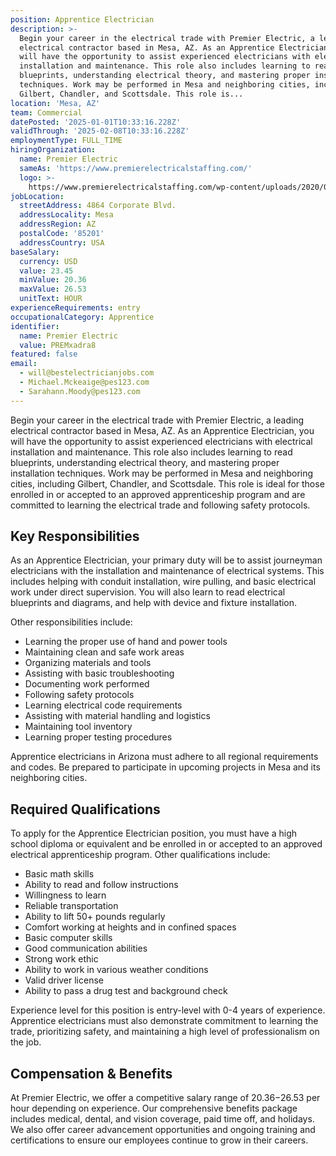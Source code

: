 ```yaml
---
position: Apprentice Electrician
description: >-
  Begin your career in the electrical trade with Premier Electric, a leading
  electrical contractor based in Mesa, AZ. As an Apprentice Electrician, you
  will have the opportunity to assist experienced electricians with electrical
  installation and maintenance. This role also includes learning to read
  blueprints, understanding electrical theory, and mastering proper installation
  techniques. Work may be performed in Mesa and neighboring cities, including
  Gilbert, Chandler, and Scottsdale. This role is...
location: 'Mesa, AZ'
team: Commercial
datePosted: '2025-01-01T10:33:16.228Z'
validThrough: '2025-02-08T10:33:16.228Z'
employmentType: FULL_TIME
hiringOrganization:
  name: Premier Electric
  sameAs: 'https://www.premierelectricalstaffing.com/'
  logo: >-
    https://www.premierelectricalstaffing.com/wp-content/uploads/2020/05/Premier-Electrical-Staffing-logo.png
jobLocation:
  streetAddress: 4864 Corporate Blvd.
  addressLocality: Mesa
  addressRegion: AZ
  postalCode: '85201'
  addressCountry: USA
baseSalary:
  currency: USD
  value: 23.45
  minValue: 20.36
  maxValue: 26.53
  unitText: HOUR
experienceRequirements: entry
occupationalCategory: Apprentice
identifier:
  name: Premier Electric
  value: PREMxadra8
featured: false
email:
  - will@bestelectricianjobs.com
  - Michael.Mckeaige@pes123.com
  - Sarahann.Moody@pes123.com
---
```




Begin your career in the electrical trade with Premier Electric, a leading electrical contractor based in Mesa, AZ. As an Apprentice Electrician, you will have the opportunity to assist experienced electricians with electrical installation and maintenance. This role also includes learning to read blueprints, understanding electrical theory, and mastering proper installation techniques. Work may be performed in Mesa and neighboring cities, including Gilbert, Chandler, and Scottsdale. This role is ideal for those enrolled in or accepted to an approved apprenticeship program and are committed to learning the electrical trade and following safety protocols.

## Key Responsibilities

As an Apprentice Electrician, your primary duty will be to assist journeyman electricians with the installation and maintenance of electrical systems. This includes helping with conduit installation, wire pulling, and basic electrical work under direct supervision. You will also learn to read electrical blueprints and diagrams, and help with device and fixture installation. 

Other responsibilities include: 

- Learning the proper use of hand and power tools
- Maintaining clean and safe work areas
- Organizing materials and tools
- Assisting with basic troubleshooting
- Documenting work performed
- Following safety protocols
- Learning electrical code requirements
- Assisting with material handling and logistics
- Maintaining tool inventory
- Learning proper testing procedures

Apprentice electricians in Arizona must adhere to all regional requirements and codes. Be prepared to participate in upcoming projects in Mesa and its neighboring cities.

## Required Qualifications

To apply for the Apprentice Electrician position, you must have a high school diploma or equivalent and be enrolled in or accepted to an approved electrical apprenticeship program. Other qualifications include:

- Basic math skills
- Ability to read and follow instructions
- Willingness to learn
- Reliable transportation
- Ability to lift 50+ pounds regularly
- Comfort working at heights and in confined spaces
- Basic computer skills
- Good communication abilities
- Strong work ethic
- Ability to work in various weather conditions
- Valid driver license
- Ability to pass a drug test and background check

Experience level for this position is entry-level with 0-4 years of experience. Apprentice electricians must also demonstrate commitment to learning the trade, prioritizing safety, and maintaining a high level of professionalism on the job.

## Compensation & Benefits

At Premier Electric, we offer a competitive salary range of $20.36-$26.53 per hour depending on experience. Our comprehensive benefits package includes medical, dental, and vision coverage, paid time off, and holidays. We also offer career advancement opportunities and ongoing training and certifications to ensure our employees continue to grow in their careers.
